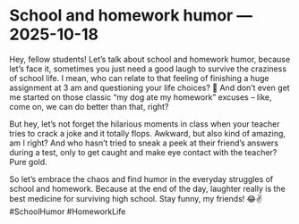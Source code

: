 # School and homework humor — 2025-10-18

Hey, fellow students! Let’s talk about school and homework humor, because let’s face it, sometimes you just need a good laugh to survive the craziness of school life. I mean, who can relate to that feeling of finishing a huge assignment at 3 am and questioning your life choices? 🤪 And don’t even get me started on those classic “my dog ate my homework” excuses – like, come on, we can do better than that, right?

But hey, let’s not forget the hilarious moments in class when your teacher tries to crack a joke and it totally flops. Awkward, but also kind of amazing, am I right? And who hasn’t tried to sneak a peek at their friend’s answers during a test, only to get caught and make eye contact with the teacher? Pure gold.

So let’s embrace the chaos and find humor in the everyday struggles of school and homework. Because at the end of the day, laughter really is the best medicine for surviving high school. Stay funny, my friends! 😂✌️ #SchoolHumor #HomeworkLife